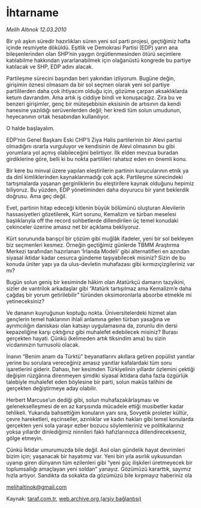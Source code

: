 # İhtarname

*Melih Altınok 12.03.2010*

<div class="yazi"><p>Bir yılı aşkın süredir hazırlıkları süren yeni sol parti projesi, geçtiğimiz hafta içinde resmiyete döküldü. Eşitlik ve Demokrasi Partisi (EDP) yarın ana bileşenlerinden olan SHP’nin yaygın örgütlenmesinden ötürü seçimlere katılabilme hakkından yararlanabilmek için olağanüstü kongrede bu partiye katılacak ve SHP, EDP adını alacak.</p>
<p>Partileşme sürecini başından beri yakından izliyorum. Bugüne değin, girişimin öznesi olmasam da bir sol seçmen olarak yeni sol partiye partililerden daha çok ihtiyacım olduğu için, gözüme çarpan aksaklıklarda ketum davrandım. Ama artık iş ciddiye bindi ve konuşacağız. Zira bu ve benzeri girişimler, genç bir müteşebbisin eksisinin de artısının da kendi hanesine yazıldığı serüvenlerden değil; her kredi tüm solun umudunun, heyecanının ortak hesabından kullanılıyor.</p>
<p>O halde başlayalım.</p>
<p>EDP’nin Genel Başkanı Eski CHP’li Ziya Halis partilerinin bir Alevi partisi olmadığını ısrarla vurguluyor ve kendisinin de Alevi olmasının bu gibi yorumlara yol açmış olabileceğini belirtiyor. İlk elden mevzua buradan girdiklerine göre, belli ki bu nokta partilileri rahatsız eden en önemli konu.</p>
<p>Bir kere bu minval üzere yapılan eleştirilerin partinin kurucularının etnik ya da dinî kimliklerinden kaynaklanmadığı çok açık. Partileşme sürecindeki tartışmalarda yaşanan gerginliklerin bu eleştirilere kaynak olduğunu hepimiz biliyoruz. Bu yüzden, EDP yönetiminden daha doyurucu bir yanıt beklerdik doğrusu. Ama geç değil.</p>
<p>Evet, partinin hitap edeceği kitlenin büyük bölümünü oluşturan Alevilerin hassasiyetleri gözetilerek, Kürt sorunu, Kemalizm ve türban meselesi başlıklarıyla off the record sohbetlerde dillendirilen üç temel konudaki çekinceler üzerine amasız net bir açıklama bekliyoruz.</p>
<p>Kürt sorununda barışçıl bir çözüm gibi muğlâk ifadeler, yeni bir sol bekleyen biz seçmenleri kesmez. Örneğin geçtiğimiz günlerde TBMM Araştırma Merkezi tarafından hazırlanan ‘İrlanda Modeli’ gibi alternatifleri en azından siyasal iktidar kadar cesurca gündeme taşıyabilecek misiniz? Sizin de bu konuda üniter yapı ya da ulus-devletin muhafazası gibi kırmızıçizgileriniz var mı?</p>
<p>Bugün solun geniş bir kesiminde hâkim olan Atatürkçü damarın tazyikini, sizler de vantrilok arkadaşlar gibi “Atatürk tartışılmaz ama Kemalizm’e daha çağdaş bir yorum getirilebilir” türünden oksimoronlarla absorbe etmekle mi yetineceksiniz?</p>
<p>Ve dananın kuyruğunun koptuğu nokta. Üniversitelerdeki hizmet alan gençlerin temel haklarının ihlali anlamına gelen türban yasağına ve ayrımcılığın daniskası olan katsayı uygulamasına da, zorunlu din dersi kepazeliğine karşı çıktığınız gibi muhalefet edebilecek misiniz? Burası gerçekten hayati. Çünkü (kelimeden artık tiksindim ama) bu sizin vicdanınızın turnusolü olacak.</p>
<p>İnanın “Benim anam da Türktü” beyanatlarını akıllara getiren popülist yanıtlar yerine bu sorulara vereceğiniz amasız yanıtlar kafalardaki tüm soru işaretlerini giderir. Dahası, her kesimden Türkiyelinin yıllardır özlemini çektiği değişim rüzgârına direnmeyen şimdiki siyasal iktidara daha fazla özgürlük talebiyle muhalefet eden böylesine bir parti, solun makûs talihini de gerçekten değiştirmeye aday olabilir.</p>
<p>Herbert Marcuse’un dediği gibi, solun muhafazakârlaşması ve gelenekselleşmesi de en az karşısında mücadele ettiği musibetler kadar tehlikeli. Yukarıda bahsettiğim konuların yanı sıra, Sovyetik proleter kültür, çevre hareketleri, eşcinseller, azınlıklar ve kadın hakları gibi temel konularda gerçekten yeni sola yaraşır ezber bozucu söylemleriniz ve politikalarınız yoksa yıllardır dinlediğimiz ninnileri faklı hafızlarınızca dillendirecekseniz, gölge etmeyin.</p>
<p>Çünkü İktidar umurumuzda bile değil. Asıl olan gündelik hayat devrimleri bizim için; yaşanacak bir hayatımız var. Yeni bin yıla asırlık uykusundan uyanıp giren dünyanın tüm ezilenleri gibi “yeni güç ilişkileri üretmeyecek bir toplumsallığı amaçlayan yeni soldan” yanayız. Gözümüzü kararttık, sayımız hızla artıyor. Sandıkta da sokakta da gözümüzü bile kırpmayız haberiniz ola</p>
<p><a href="mailto:melihaltinok@gmail.com">melihaltinok@gmail.com</a> </p>
</div>

Kaynak: [taraf.com.tr](http://www.taraf.com.tr:80/makale/10416.htm), [web.archive.org (arşiv bağlantısı)](http://web.archive.org/web/20100315083502/http://www.taraf.com.tr:80/makale/10416.htm)
